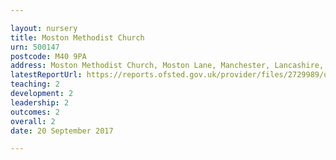```yaml
---

layout: nursery
title: Moston Methodist Church
urn: 500147
postcode: M40 9PA
address: Moston Methodist Church, Moston Lane, Manchester, Lancashire, M40 9PA
latestReportUrl: https://reports.ofsted.gov.uk/provider/files/2729989/urn/500147.pdf
teaching: 2
development: 2
leadership: 2
outcomes: 2
overall: 2
date: 20 September 2017

---
```

